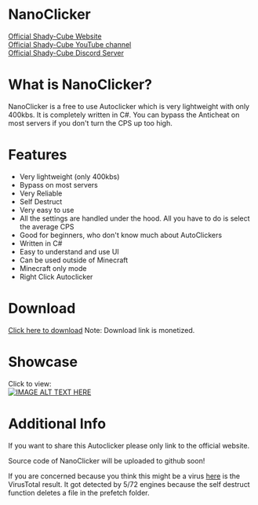 # NanoClicker
[Official Shady-Cube Website](https://shady-cube.github.io/Official-Shady-Cube-Website/)  
[Official Shady-Cube YouTube channel](https://www.youtube.com/channel/UC9EDLhh6ePIDCxXG0HKR0zw)  
[Official Shady-Cube Discord Server](https://discord.gg/TUfjecp)

# What is NanoClicker?
NanoClicker is a free to use Autoclicker which is very lightweight with only 400kbs. It is completely written in C#. You can bypass the Anticheat on most servers if you don't turn the CPS up too high.

# Features
+ Very lightweight (only 400kbs)
+ Bypass on most servers
+ Very Reliable
+ Self Destruct
+ Very easy to use
+ All the settings are handled under the hood. All you have to do is select the average CPS
+ Good for beginners, who don't know much about AutoClickers
+ Written in C#
+ Easy to understand and use UI
+ Can be used outside of Minecraft
+ Minecraft only mode
+ Right Click Autoclicker

# Download

[Click here to download](https://www.file-upload.com/tb6h0g63qczh)
Note: Download link is monetized.

# Showcase
Click to view:  
[![IMAGE ALT TEXT HERE](https://img.youtube.com/vi/SA1KdC5wdxs/maxresdefault.jpg)](https://www.youtube.com/watch?v=SA1KdC5wdxs)

# Additional Info
If you want to share this Autoclicker please only link to the official website.

Source code of NanoClicker will be uploaded to github soon!

If you are concerned because you think this might be a virus [here](https://www.virustotal.com/gui/file/cd3428948e99eaff7f35f2fa80d7ac1b4c0540234f35cfd7c765eb9fd3fb4fa4/detection) is the VirusTotal result. It got detected by 5/72 engines because the self destruct function deletes a file in the prefetch folder.
